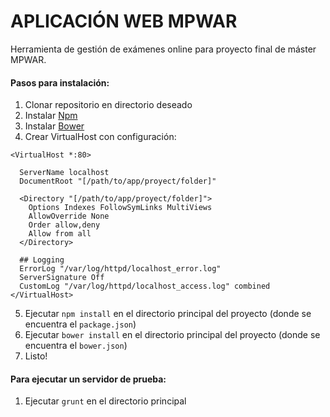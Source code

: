 # APLICACIÓN WEB MPWAR 

Herramienta de gestión de exámenes online para proyecto final de máster MPWAR.

#### Pasos para instalación:

1. Clonar repositorio en directorio deseado
2. Instalar [Npm](https://docs.npmjs.com/getting-started/installing-node)
2. Instalar [Bower](https://bower.io/#install-bower)
3. Crear VirtualHost con configuración:

``` apacheconf
<VirtualHost *:80>

  ServerName localhost
  DocumentRoot "[/path/to/app/proyect/folder]"

  <Directory "[/path/to/app/proyect/folder]">
    Options Indexes FollowSymLinks MultiViews
    AllowOverride None
    Order allow,deny
    Allow from all
  </Directory>

  ## Logging
  ErrorLog "/var/log/httpd/localhost_error.log"
  ServerSignature Off
  CustomLog "/var/log/httpd/localhost_access.log" combined
</VirtualHost>
```

5. Ejecutar `npm install` en el directorio principal del proyecto (donde se encuentra el `package.json`)
6. Ejecutar `bower install` en el directorio principal del proyecto (donde se encuentra el `bower.json`)
7. Listo!

#### Para ejecutar un servidor de prueba:

1. Ejecutar `grunt` en el directorio principal
